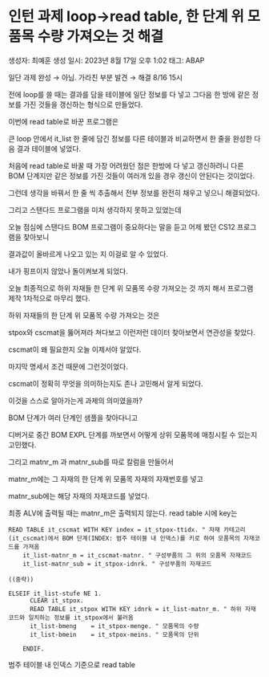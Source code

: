 # 인턴 과제 loop→read table, 한 단계 위 모품목 수량 가져오는 것 해결

생성자: 최예훈
생성 일시: 2023년 8월 17일 오후 1:02
태그: ABAP

일단 과제 완성 → 아님. 가라친 부분 발견 → 해결 8/16 15시

전에 loop를 쓸 때는 결과를 담을 테이블에 일단 정보를 다 넣고 그다음 한 방에 같은 정보를 가진 것들을 갱신하는 형식으로 만들었다.

이번에 read table로 바꾼 프로그램은

큰 loop 안에서 it_list 한 줄에 담긴 정보를 다른 테이블과 비교하면서 한 줄을 완성한 다음 결과 테이블에 넣었다.

처음에 read table로 바꿀 때 가장 어려웠던 점은 한방에 다 넣고 갱신하려니 다른 BOM 단계지만 같은 정보를 가진 것들이 여러개 있을 경우 갱신이 안된다는 것이었다. 

그런데 생각을 바꿔서 한 줄 씩 추출해서 전부 정보를 완전히 채우고 넣으니 해결되었다.

그리고 스탠다드 프로그램을 미처 생각하지 못하고 있었는데

오늘 점심에 스탠다드 BOM 프로그램이 중요하다는 말을 듣고 어제 봤던 CS12 프로그램을 찾아보니 

결과값이 올바르게 나오고 있는 지 이걸로 알 수 있었다.

내가 핑프이지 않았나 돌이켜보게 되었다. 

오늘 최종적으로 하위 자재들 한 단계 위 모품목 수량 가져오는 것 까지 해서 프로그램 제작 1차적으로 마무리 했다.

하위 자재들의 한 단계 위 모품목 수량 가져오는 것은

stpox와 cscmat을 뚫어져라 쳐다보고 이런저런 데이터 찾아보면서 연관성을 찾았다.

cscmat이 왜 필요한지 오늘 이제서야 알았다.

마지막 명세서 조건 때문에 그런것이었다.

cscmat이 정확히 무엇을 의미하는지도 존나 고민해서 알게 되었다.

이것을 스스로 알아가는게 과제의 의미였을까?

BOM 단계가 여러 단계인 샘플을 찾아다니고

디버거로 중간 BOM EXPL 단계를 까보면서 어떻게 상위 모품목에 매칭시킬 수 있는지 고민했다.

그리고 matnr_m 과 matnr_sub를 따로 칼럼을 만들어서

matnr_m에는 그 자재의 한 단계 위 모품목 자재의 자재번호를 넣고

matnr_sub에는 해당 자재의 자재코드를 넣었다.

최종 ALV에 출력될 때는 matnr_m은 출력되지 않는다.
read table 시에 key는 

```abap
READ TABLE it_cscmat WITH KEY index = it_stpox-ttidx. " 자재 카테고리(it_cscmat)에서 BOM 단계(INDEX: 범주 테이블 내 인덱스)를 키로 하여 모품목의 자재코드를 가져옴
    it_list-matnr_m = it_cscmat-matnr. " 구성부품의 그 위의 모품목 자재코드
    it_list-matnr_sub = it_stpox-idnrk. " 구성부품의 자재코드

((중략))

ELSEIF it_list-stufe NE 1.
      CLEAR it_stpox.
      READ TABLE it_stpox WITH KEY idnrk = it_list-matnr_m. " 하위 자재코드와 일치하는 정보를 it_stpox에서 불러옴
      it_list-bmeng    = it_stpox-menge. " 모품목의 수량
      it_list-bmein    = it_stpox-meins. " 모품목의 단위

    ENDIF.
```

범주 테이블 내 인덱스 기준으로 read table